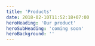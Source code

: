 ```yaml
---
title: 'Products'
date: 2018-02-10T11:52:18+07:00
heroHeading: 'Our product'
heroSubHeading: 'coming soon'
heroBackground: ''
---
```

